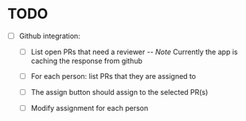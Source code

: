 # TODO

- [ ] Github integration:
  - [ ] List open PRs that need a reviewer
  -- *Note* Currently the app is caching the response from github
  - [ ] For each person: list PRs that they are assigned to
  - [ ] The assign button should assign to the selected PR(s)
  - [ ] Modify assignment for each person


  